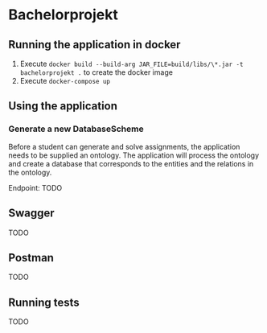 # Bachelorprojekt

## Running the application in docker

1. Execute `docker build --build-arg JAR_FILE=build/libs/\*.jar -t bachelorprojekt .`
to create the docker image
2. Execute `docker-compose up`

## Using the application

### Generate a new DatabaseScheme

Before a student can generate and solve assignments, the application needs to be supplied an
ontology. The application will process the ontology and create a database that corresponds to the
entities and the relations in the ontology.

Endpoint: TODO

## Swagger

TODO

## Postman

TODO

## Running tests

TODO
